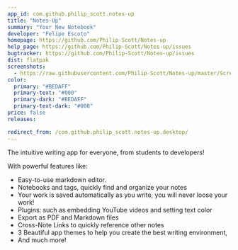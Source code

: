 ```yaml
---
app_id: com.github.philip_scott.notes-up
title: "Notes-Up"
summary: "Your New Notebook"
developer: "Felipe Escoto"
homepage: https://github.com/Philip-Scott/Notes-up
help_page: https://github.com/Philip-Scott/Notes-up/issues
bugtracker: https://github.com/Philip-Scott/Notes-up/issues
dist: flatpak
screenshots:
  - https://raw.githubusercontent.com/Philip-Scott/Notes-up/master/Screenshot1.png
color:
  primary: "#BEDAFF"
  primary-text: "#000"
  primary-dark: "#BEDAFF"
  primary-text-dark: "#000"
price: false
releases:

redirect_from: /com.github.philip_scott.notes-up.desktop/
---
```


<p>The intuitive writing app for everyone, from students to developers!</p>
<p>With powerful features like:</p>
<ul>
<li>Easy-to-use markdown editor.</li>
<li>Notebooks and tags, quickly find and organize your notes</li>
<li>Your work is saved automatically as you write, you will never loose your work!</li>
<li>Plugins: such as embedding YouTube videos and setting text color</li>
<li>Export as PDF and Markdown files</li>
<li>Cross-Note Links to quickly reference other notes</li>
<li>3 Beautiful app themes to help you create the best writing environment,</li>
<li>And much more!</li>
</ul>